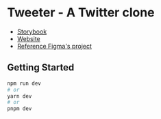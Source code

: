 # Tweeter - A Twitter clone

- [Storybook](https://main--642dbac8a55d55e6925e6779.chromatic.com/)
- [Website](https://tweeter-henna.vercel.app/)
- [Reference Figma's project](https://www.figma.com/community/file/997477366354506560/Twitter-in-Auto-Layout)

## Getting Started

```bash
npm run dev
# or
yarn dev
# or
pnpm dev
```
